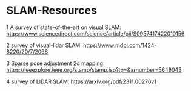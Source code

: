 # SLAM-Resources

1 A survey of state-of-the-art on visual SLAM: https://www.sciencedirect.com/science/article/pii/S0957417422010156

2 survey of visual-lidar SLAM: https://www.mdpi.com/1424-8220/20/7/2068

3 Sparse pose adjustment 2d mapping: https://ieeexplore.ieee.org/stamp/stamp.jsp?tp=&arnumber=5649043

4 survey of LIDAR SLAM: https://arxiv.org/pdf/2311.00276v1
